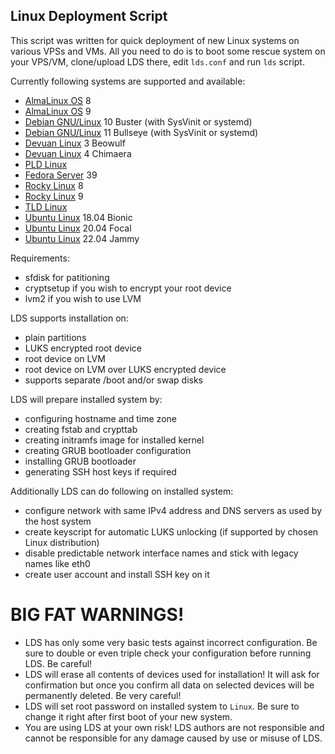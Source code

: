 ## Linux Deployment Script

This script was written for quick deployment of new Linux systems on various
VPSs and VMs. All you need to do is to boot some rescue system on your VPS/VM,
clone/upload LDS there, edit `lds.conf` and run `lds` script.

Currently following systems are supported and available:

* [AlmaLinux OS](https://almalinux.org/) 8
* [AlmaLinux OS](https://almalinux.org/) 9
* [Debian GNU/Linux](https://www.debian.org/) 10 Buster (with SysVinit or systemd)
* [Debian GNU/Linux](https://www.debian.org/) 11 Bullseye (with SysVinit or systemd)
* [Devuan Linux](https://devuan.org/) 3 Beowulf
* [Devuan Linux](https://devuan.org/) 4 Chimaera
* [PLD Linux](https://pld-linux.org/)
* [Fedora Server](https://fedoraproject.org/server/) 39
* [Rocky Linux](https://rockylinux.org/) 8
* [Rocky Linux](https://rockylinux.org/) 9
* [TLD Linux](https://tld-linux.org/)
* [Ubuntu Linux](https://ubuntu.com/) 18.04 Bionic
* [Ubuntu Linux](https://ubuntu.com/) 20.04 Focal
* [Ubuntu Linux](https://ubuntu.com/) 22.04 Jammy

Requirements:

* sfdisk for patitioning
* cryptsetup if you wish to encrypt your root device
* lvm2 if you wish to use LVM

LDS supports installation on:

* plain partitions
* LUKS encrypted root device
* root device on LVM
* root device on LVM over LUKS encrypted device
* supports separate /boot and/or swap disks

LDS will prepare installed system by:

* configuring hostname and time zone
* creating fstab and crypttab
* creating initramfs image for installed kernel
* creating GRUB bootloader configuration
* installing GRUB bootloader
* generating SSH host keys if required

Additionally LDS can do following on installed system:

* configure network with same IPv4 address and DNS servers as used by the host system
* create keyscript for automatic LUKS unlocking (if supported by chosen Linux distribution)
* disable predictable network interface names and stick with legacy names like eth0
* create user account and install SSH key on it

# BIG FAT WARNINGS!

* LDS has only some very basic tests against incorrect configuration. Be sure to double or even triple check your configuration before running LDS. Be careful!
* LDS will erase all contents of devices used for installation! It will ask for confirmation but once you confirm all data on selected devices will be permanently deleted. Be very careful!
* LDS will set root password on installed system to `Linux`. Be sure to change it right after first boot of your new system.
* You are using LDS at your own risk! LDS authors are not responsible and cannot be responsible for any damage caused by use or misuse of LDS.
